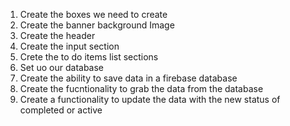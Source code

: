 1. Create the boxes we need to create
2. Create the banner background Image
3. Create the header
4. Create the input section
5. Crete the to do items list sections
6. Set uo our database
7. Create the ability to save data in a firebase database
8. Create the fucntionality to grab the data from the database
9. Create a functionality to update the data with the new status of completed or active